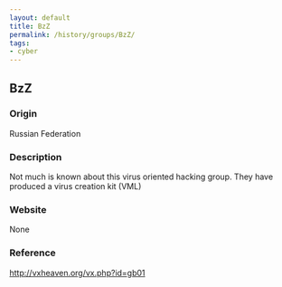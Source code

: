 ```yaml
---
layout: default
title: BzZ
permalink: /history/groups/BzZ/
tags:
- cyber
---
```


## BzZ

### Origin
Russian Federation

### Description
Not much is known about this virus oriented hacking group. They have produced a virus creation kit (VML)

### Website
None

### Reference
http://vxheaven.org/vx.php?id=gb01
